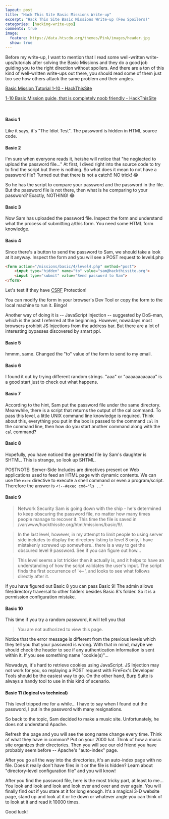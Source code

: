 ```yaml
---
layout: post
title: "Hack This Site Basic Missions Write-up"
excerpt: "Hack This Site Basic Missions Write-up (Few Spoilers)"
categories: [hacking-write-ups]
comments: true
image:
  feature: https://data.htscdn.org/themes/Pink/images/header.jpg
  show: true
---
```


Before my write-up, I want to mention that I read some well-written write-ups/tutorials after solving the Basic Missions and they do a good job guiding you to the right direction without spoilers. And there are a ton of this kind of well-written write-ups out there, you should read some of them just too see how others attack the same problem and their angles.

[Basic Mission Tutorial 1-10 - HackThisSite](https://www.hackthissite.org/articles/read/943)

[1-10 Basic Mission guide, that is completely noob friendly - HackThisSite](https://www.hackthissite.org/articles/read/758)

&nbsp;

#### Basic 1

Like it says, it's "The Idiot Test". The password is hidden in HTML source code.

#### Basic 2

I'm sure when everyone reads it, he/she will notice that "he neglected to upload the password file..." At first, I dived right into the source code to try to find the script but there is nothing. So what does it mean to not have a password file? Turned out that there is not a catch!! NO trick! :joy:

So he has the script to compare your password and the password in the file. But the password file is not there, then what is he comparing to your password? Exactly, NOTHING! :joy:

#### Basic 3

Now Sam has uploaded the password file. Inspect the form and understand what the process of submitting a/this form. You need some HTML form knowledge.

#### Basic 4

Since there's a button to send the password to Sam, we should take a look at it anyway. Inspect the form and you will see a POST request to level4.php

```HTML
<form action="/missions/basic/4/level4.php" method="post">
    <input type="hidden" name="to" value="sam@hackthissite.org">
    <input type="submit" value="Send password to Sam">
</form>
```

Let's test if they have [CSRF](https://www.owasp.org/index.php/Cross-Site_Request_Forgery_(CSRF)) Protection!

You can modify the form in your browser's Dev Tool or copy the form to the local machine to run it. Bingo!

Another way of doing it is -- JavaScript Injection -- suggested by DoS-man, which is the post I referred at the beginning. However, nowadays most browsers prohibit JS Injections from the address bar. But there are a lot of interesting bypasses discovered by smart ppl.

#### Basic 5

hmmm, same. Changed the "to" value of the form to send to my email.

#### Basic 6

I found it out by trying different random strings. "aaa" or "aaaaaaaaaaaa" is a good start just to check out what happens.

#### Basic 7

According to the hint, Sam put the password file under the same directory. Meanwhile, there is a script that returns the output of the cal command. To pass this level, a little UNIX command line knowledge is required. Think about this, everything you put in the box is passed to the command ```cal``` in the command line, then how do you start another command along with the ```cal``` command?

#### Basic 8

Hopefully, you have noticed the generated file by Sam's daughter is SHTML. This is strange, so look up SHTML.

POSTNOTE: Server-Side Includes are directives present on Web applications used to feed an HTML page with dynamic contents. We can use the ```exec``` directive to execute a shell command or even a program/script. Therefore the answer is ```<!--#exec cmd="ls .."```

#### Basic 9

> Network Security Sam is going down with the ship - he's determined to keep obscuring the password file, no matter how many times people manage to recover it. This time the file is saved in /var/www/hackthissite.org/html/missions/basic/9/.

>In the last level, however, in my attempt to limit people to using server side includes to display the directory listing to level 8 only, I have mistakenly screwed up somewhere.. there is a way to get the obscured level 9 password. See if you can figure out how...

>This level seems a lot trickier then it actually is, and it helps to have an understanding of how the script validates the user's input. The script finds the first occurrence of '<--', and looks to see what follows directly after it.

If you have figured out Basic 8 you can pass Basic 9! The admin allows file/directory traversal to other folders besides Basic 8's folder. So it is a permission configuration mistake.

#### Basic 10

This time if you try a random password, it will tell you that

> You are not authorized to view this page.

Notice that the error message is different from the previous levels which they tell you that your password is wrong. With that in mind, maybe we should check the header to see if any authentication information is sent within it. If you see something name "cookie(s)"...

Nowadays, it's hard to retrieve cookies using JavaScript. JS Injection may not work for you, so replaying a POST request with FireFox's Developer Tools should be the easiest way to go. On the other hand, Burp Suite is always a handy tool to use in this kind of scenario.

#### Basic 11 (logical vs technical)
This level tripped me for a while... I have to say when I found out the password, I put in the password with many resignations.

So back to the topic, Sam decided to make a music site. Unfortunately, he does not understand Apache. 

Refresh the page and you will see the song name change every time. Think of what they have in common? Put on your 2000 hat. Think of how a music site organizes their directories. Then you will see our old friend you have probably seem before -- Apache's "auto-index" page. 

After you go all the way into the directories, it's an auto-index page with no file. Does it really don't have files in it or the file is hidden? Learn about "directory-level configuration file" and you will know!

After you find the password file, here is the most tricky part, at least to me... You look and look and look and look over and over and over again. You will finally find out if you stare at it for long enough. It's a magical 3-D website page, stand up and look at it or lie down or whatever angle you can think of to look at it and read it 10000 times.

Good luck!
